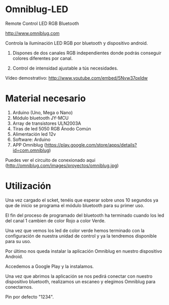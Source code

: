 Omniblug-LED
============

Remote Control LED RGB Bluetooth

http://www.omniblug.com

Controla la iluminación LED RGB por bluetooth y dispositivo android.

1. Dispones de dos canales RGB independientes donde podrás conseguir colores diferentes por canal.

2. Control de intensidad ajustable a tús necesidades.

Vídeo demostrativo: http://www.youtube.com/embed/5Nvw37oxIdw


Material necesario
==================

1. Arduino (Uno, Mega o Nano)
2. Módulo bluetooth JY-MCU
3. Array de transistores ULN2003A
4. Tiras de led 5050 RGB Ánodo Común
5. Alimentación led 12v
6. Software: Arduino
7. APP Omniblug (https://play.google.com/store/apps/details?id=com.omniblug)

Puedes ver el circuito de conexionado aqui (http://omniblug.com/images/proyectos/omniblug.jpg)


Utilización
===========

Una vez cargado el scket, tenéis que esperar sobre unos 10 segundos ya que de inicio se programa el módulo bluetooth para su primer uso.

El fin del proceso de programado del bluetooth ha terminado cuando los led del canal 1 cambien de color Rojo a color Verde.

Una vez que vemos los led de color verde hemos terminado con la configuración de nuestra unidad de control y ya la tendremos disponible para su uso.

Por último nos queda instalar la aplicación Omniblug en nuestro dispositivo Android.

Accedemos a Google Play y la instalamos.

Una vez que abrimos la aplicación se nos pedirá conectar con nuestro dispositivo bluetooth, realizamos un escaneo y elegimos Omniblug para conectarnos.

Pin por defecto "1234".
